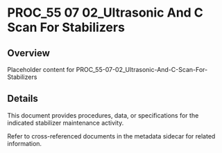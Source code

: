 # PROC_55 07 02_Ultrasonic And C Scan For Stabilizers

## Overview
Placeholder content for PROC_55-07-02_Ultrasonic-And-C-Scan-For-Stabilizers

## Details
This document provides procedures, data, or specifications for the indicated stabilizer maintenance activity.

Refer to cross-referenced documents in the metadata sidecar for related information.
